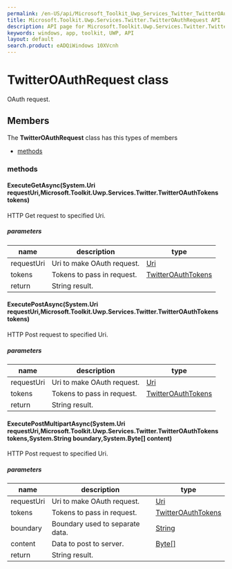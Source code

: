 ```yaml
---
permalink: /en-US/api/Microsoft_Toolkit_Uwp_Services_Twitter_TwitterOAuthRequest.htm
title: Microsoft.Toolkit.Uwp.Services.Twitter.TwitterOAuthRequest API 
description: API page for Microsoft.Toolkit.Uwp.Services.Twitter.TwitterOAuthRequest
keywords: windows, app, toolkit, UWP, API
layout: default
search.product: eADQiWindows 10XVcnh
---
```



# TwitterOAuthRequest class

OAuth request.

## Members

The **TwitterOAuthRequest** class has this types of members

* [methods](#methods)

### methods

#### ExecuteGetAsync(System.Uri requestUri,Microsoft.Toolkit.Uwp.Services.Twitter.TwitterOAuthTokens tokens)

HTTP Get request to specified Uri.

##### parameters



| name | description | type || --- | --- | --- || requestUri | Uri to make OAuth request. | [Uri](https://msdn.microsoft.com/library/windows/apps/System.Uri) || tokens | Tokens to pass in request. | [TwitterOAuthTokens](Microsoft_Toolkit_Uwp_Services_Twitter_TwitterOAuthTokens.htm) || return |String result. |
#### ExecutePostAsync(System.Uri requestUri,Microsoft.Toolkit.Uwp.Services.Twitter.TwitterOAuthTokens tokens)

HTTP Post request to specified Uri.

##### parameters



| name | description | type || --- | --- | --- || requestUri | Uri to make OAuth request. | [Uri](https://msdn.microsoft.com/library/windows/apps/System.Uri) || tokens | Tokens to pass in request. | [TwitterOAuthTokens](Microsoft_Toolkit_Uwp_Services_Twitter_TwitterOAuthTokens.htm) || return |String result. |
#### ExecutePostMultipartAsync(System.Uri requestUri,Microsoft.Toolkit.Uwp.Services.Twitter.TwitterOAuthTokens tokens,System.String boundary,System.Byte[] content)

HTTP Post request to specified Uri.

##### parameters



| name | description | type || --- | --- | --- || requestUri | Uri to make OAuth request. | [Uri](https://msdn.microsoft.com/library/windows/apps/System.Uri) || tokens | Tokens to pass in request. | [TwitterOAuthTokens](Microsoft_Toolkit_Uwp_Services_Twitter_TwitterOAuthTokens.htm) || boundary | Boundary used to separate data. | [String](https://msdn.microsoft.com/library/windows/apps/System.String) || content | Data to post to server. | [Byte[]](https://msdn.microsoft.com/library/windows/apps/System.Byte) || return |String result. |